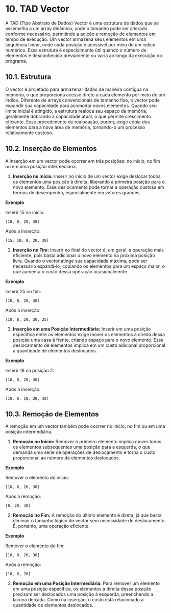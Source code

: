 # 10. TAD Vector

A TAD (Tipo Abstrato de Dados) Vector é uma estrutura de dados que se assemelha a um array dinâmico, onde o tamanho pode ser alterado conforme necessário, permitindo a adição e remoção de elementos em tempo de execução. Um vector armazena seus elementos em uma sequência linear, onde cada posição é acessível por meio de um índice numérico. Essa estrutura é especialmente útil quando o número de elementos é desconhecido previamente ou varia ao longo da execução do programa.

## 10.1. Estrutura

O vector é projetado para armazenar dados de maneira contígua na memória, o que proporciona acesso direto a cada elemento por meio de um índice. Diferente de arrays convencionais de tamanho fixo, o vector pode expandir sua capacidade para acomodar novos elementos. Quando seu limite inicial é atingido, a estrutura realoca seu espaço de memória, geralmente dobrando a capacidade atual, o que permite crescimento eficiente. Esse procedimento de realocação, porém, exige cópia dos elementos para a nova área de memória, tornando-o um processo relativamente custoso.

## 10.2. Inserção de Elementos

A inserção em um vector pode ocorrer em três posições: no início, no fim ou em uma posição intermediária.

1. **Inserção no Início:** Inserir no início de um vector exige deslocar todos os elementos uma posição à direita, liberando a primeira posição para o novo elemento. Esse deslocamento pode tornar a operação custosa em termos de desempenho, especialmente em vetores grandes.

**Exemplo**

Inserir 15 no início:

```
[10, 8, 20, 30]
```

Após a inserção:

```
[15, 10, 8, 20, 30]
```

2. **Inserção no Fim:** Inserir no final do vector é, em geral, a operação mais eficiente, pois basta adicionar o novo elemento na próxima posição livre. Quando o vector atinge sua capacidade máxima, pode ser necessário expandi-lo, copiando os elementos para um espaço maior, o que aumenta o custo dessa operação ocasionalmente.

**Exemplo**

Inserir 25 no fim:

```
[10, 8, 20, 30]
```

Após a inserção:

```
[10, 8, 20, 30, 25]
```

3. **Inserção em uma Posição Intermediária:** Inserir em uma posição específica entre os elementos exige mover os elementos à direita dessa posição uma casa à frente, criando espaço para o novo elemento. Esse deslocamento de elementos implica em um custo adicional proporcional à quantidade de elementos deslocados.

**Exemplo**

Inserir 18 na posição 2:

```
[10, 8, 20, 30]
```

Após a inserção:

```
[10, 8, 18, 20, 30]
```

## 10.3. Remoção de Elementos

A remoção em um vector também pode ocorrer no início, no fim ou em uma posição intermediária.

1. **Remoção no Início:** Remover o primeiro elemento implica mover todos os elementos subsequentes uma posição para a esquerda, o que demanda uma série de operações de deslocamento e torna o custo proporcional ao número de elementos deslocados.

**Exemplo**

Remover o elemento do início:

```
[10, 8, 20, 30]
```

Após a remoção:

```
[8, 20, 30]
```

2. **Remoção no Fim:** A remoção do último elemento é direta, já que basta diminuir o tamanho lógico do vector sem necessidade de deslocamento. É, portanto, uma operação eficiente.

**Exemplo**

Remover o elemento do fim:

```
[10, 8, 20, 30]
```

Após a remoção:

```
[10, 8, 20]
```

3. **Remoção em uma Posição Intermediária:** Para remover um elemento em uma posição específica, os elementos à direita dessa posição precisam ser deslocados uma posição à esquerda, preenchendo a lacuna deixada. Como na inserção, o custo está relacionado à quantidade de elementos deslocados.